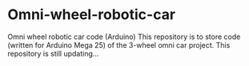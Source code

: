 # Omni-wheel-robotic-car
Omni  wheel robotic car code (Arduino)
This repository is to store code (written for Arduino Mega 25) of the 3-wheel omni car project.
This repository is still updating...
